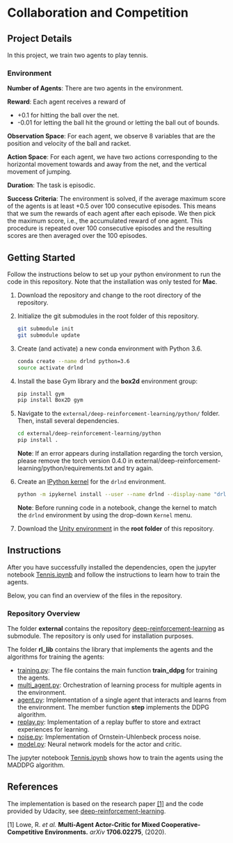 # Collaboration and Competition

## Project Details

In this project, we train two agents to play tennis. 

### Environment

**Number of Agents**: There are two agents in the environment.

**Reward**: Each agent receives a reward of 
 - +0.1 for hitting the ball over the net. 
 - -0.01 for letting the ball hit the ground or letting the ball out of bounds.

**Observation Space**: For each agent, we observe 8 variables that are the position and velocity of the ball and racket.

**Action Space**: For each agent, we have two actions corresponding to the horizontal movement towards and away
from the net, and the vertical movement of jumping.

**Duration**: The task is episodic.

**Success Criteria**: The environment is solved, if the average maximum score of the agents is at least +0.5 over 100 
consecutive episodes. This means that we sum the rewards of each agent after each episode. We then pick the maximum score, 
i.e., the accumulated reward of one agent. This procedure is repeated over 100 consecutive episodes and the resulting scores
are then averaged over the 100 episodes.


## Getting Started

Follow the instructions below to set up your python environment to run the code in this repository.
Note that the installation was only tested for __Mac__.

1. Download the repository and change to the root directory of the repository.

2. Initialize the git submodules in the root folder of this repository. 

    ```bash
    git submodule init
    git submodule update
    ```
 
3. Create (and activate) a new conda environment with Python 3.6.

    ```bash
    conda create --name drlnd python=3.6
    source activate drlnd
    ```
	
4. Install the base Gym library and the **box2d** environment group:

    ```bash
    pip install gym
    pip install Box2D gym
    ```

5. Navigate to the `external/deep-reinforcement-learning/python/` folder.  Then, install several dependencies.

    ```bash
    cd external/deep-reinforcement-learning/python
    pip install .
    ```
    **Note**: If an error appears during installation regarding the torch version, please remove the torch version 0.4.0 in
    external/deep-reinforcement-learning/python/requirements.txt and try again.

6. Create an [IPython kernel](http://ipython.readthedocs.io/en/stable/install/kernel_install.html) for the `drlnd` environment.  
    
    ```bash
    python -m ipykernel install --user --name drlnd --display-name "drlnd"
    ```
    
    **Note**: Before running code in a notebook, change the kernel to match the `drlnd` environment by using the drop-down `Kernel` menu. 

7. Download the [Unity environment](https://s3-us-west-1.amazonaws.com/udacity-drlnd/P3/Tennis/Tennis.app.zip) in the **root folder** of this repository.

    
## Instructions

After you have successfully installed the dependencies, open the jupyter notebook [Tennis.ipynb](Tennis.ipynb) 
and follow the instructions to learn how to train the agents.

Below, you can find an overview of the files in the repository.

### Repository Overview

The folder **external** contains the repository [deep-reinforcement-learning](https://github.com/udacity/deep-reinforcement-learning#dependencies) 
as submodule. The repository is only used for installation purposes.

The folder **rl_lib** contains the library that implements the agents and the algorithms for training the agents: 

- [training.py](rl_lib/training.py): The file contains the main function **train_ddpg** for training the agents. 
- [multi_agent.py](rl_lib/multi_agent.py): Orchestration of learning process for multiple agents in the environment.
- [agent.py](rl_lib/agent.py): Implementation of a single agent that interacts and learns from the environment. 
                               The member function **step** implements the DDPG algorithm.
- [replay.py](rl_lib/replay.py): Implementation of a replay buffer to store and extract experiences for learning.
- [noise.py](rl_lib/noise.py): Implementation of Ornstein-Uhlenbeck process noise.
- [model.py](rl_lib/model.py): Neural network models for the actor and critic.

The jupyter notebook [Tennis.ipynb](Tennis.ipynb) shows how to train the agents using the MADDPG algorithm.

## References 

The implementation is based on the research paper [[1]](#1) and the code provided by Udacity, see 
[deep-reinforcement-learning](https://github.com/udacity/deep-reinforcement-learning#dependencies).

<a id="1">[1]</a> 
Lowe, R. *et al.* 
**Multi-Agent Actor-Critic for Mixed Cooperative-Competitive Environments.**
*arXiv* **1706.02275**, (2020).
